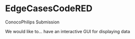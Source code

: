 # EdgeCasesCodeRED
ConocoPhilips Submission

We would like to...
    have an interactive GUI for displaying data
    